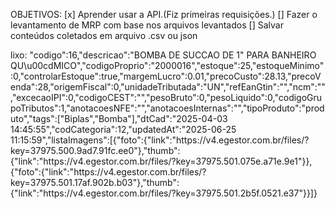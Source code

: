 OBJETIVOS:
    [x] Aprender usar a API.(Fiz primeiras requisições.)
    [] Fazer o levantamento de MRP com base nos arquivos levantados
    [] Salvar conteúdos coletados em arquivo .csv ou json

lixo:
"codigo":16,"descricao":"BOMBA DE SUCCAO DE 1\" PARA BANHEIRO QU\u00cdMICO","codigoProprio":"2000016","estoque":25,"estoqueMinimo":0,"controlarEstoque":true,"margemLucro":0.01,"precoCusto":28.13,"precoVenda":28,"origemFiscal":0,"unidadeTributada":"UN","refEanGtin":"","ncm":"","excecaoIPI":0,"codigoCEST":"","pesoBruto":0,"pesoLiquido":0,"codigoGrupoTributos":1,"anotacoesNFE":"","anotacoesInternas":"","tipoProduto":"produto","tags":["Biplas","Bomba"],"dtCad":"2025-04-03 14:45:55","codCategoria":12,"updatedAt":"2025-06-25 11:15:59","listaImagens":[{"foto":{"link":"https:\/\/v4.egestor.com.br\/files\/?key=37975.500.9ad7.91fc.ee0"},"thumb":{"link":"https:\/\/v4.egestor.com.br\/files\/?key=37975.501.075e.a71e.9e1"}},{"foto":{"link":"https:\/\/v4.egestor.com.br\/files\/?key=37975.501.17af.902b.b03"},"thumb":{"link":"https:\/\/v4.egestor.com.br\/files\/?key=37975.501.2b5f.0521.e37"}}]}
